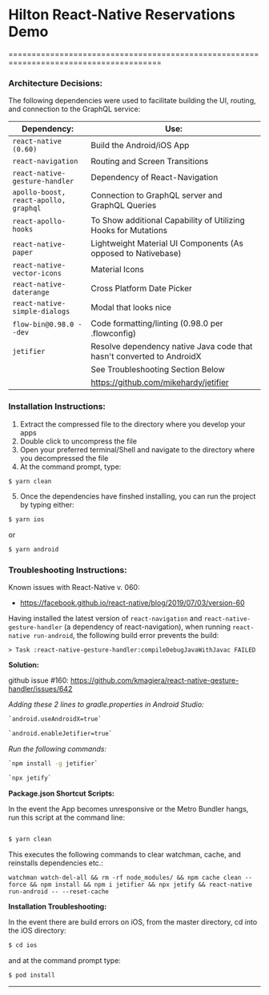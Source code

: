 # Hilton React-Native Reservations Demo
=======================================================================================

### Architecture Decisions:
The following dependencies were used to facilitate building the UI, routing, and connection to the GraphQL service:

| Dependency: | Use: |
| ------ | ------ |
| `react-native (0.60)` | Build the Android/iOS App |
| `react-navigation` | Routing and Screen Transitions |
| `react-native-gesture-handler` | Dependency of React-Navigation |
| `apollo-boost, react-apollo, graphql` | Connection to GraphQL server and GraphQL Queries |
| `react-apollo-hooks` | To Show additional Capability of Utilizing Hooks for Mutations |
| `react-native-paper` | Lightweight Material UI Components (As opposed to Nativebase) |
| `react-native-vector-icons` | Material Icons |
| `react-native-daterange` | Cross Platform Date Picker |
| `react-native-simple-dialogs` | Modal that looks nice |
| `flow-bin@0.98.0 --dev` | Code formatting/linting (0.98.0 per .flowconfig) |
| `jetifier` | Resolve dependency native Java code that hasn't converted to AndroidX |
|  | See Troubleshooting Section Below |
|  | https://github.com/mikehardy/jetifier |

### Installation Instructions:

1. Extract the compressed file to the directory where you develop your apps
2. Double click to uncompress the file
3. Open your preferred terminal/Shell and navigate to the directory where you decompressed the file
4. At the command prompt, type:
```sh
$ yarn clean
```
5. Once the dependencies have finshed installing, you can run the project by typing either:
```sh
$ yarn ios
```
or
```sh
$ yarn android
```

### Troubleshooting Instructions:
Known issues with React-Native v. 060:
- https://facebook.github.io/react-native/blog/2019/07/03/version-60

Having installed the latest version of `react-navigation` and `react-native-gesture-handler` (a dependency of react-navigation), when running `react-native run-android`, the following build error prevents the build:

`> Task :react-native-gesture-handler:compileDebugJavaWithJavac FAILED`

**Solution:**

github issue #160:
https://github.com/kmagiera/react-native-gesture-handler/issues/642

_Adding these 2 lines to gradle.properties in Android Studio:_
```sh
`android.useAndroidX=true`
```
```sh
`android.enableJetifier=true`
```

_Run the following commands:_
```sh
`npm install -g jetifier`
```
```sh
`npx jetify`
```

**Package.json Shortcut Scripts:**

In the event the App becomes unresponsive or the Metro Bundler hangs, run this script at the command line:
```sh

$ yarn clean
```
This executes the following commands to clear watchman, cache, and reinstalls dependencies etc.:

`watchman watch-del-all && rm -rf node_modules/ && npm cache clean --force && npm install && npm i jetifier && npx jetify && react-native run-android -- --reset-cache`

**Installation Troubleshooting:**

In the event there are build errors on iOS, from the master directory, cd into the iOS directory:

```sh
$ cd ios
```

and at the command prompt type:

```sh
$ pod install
```

---